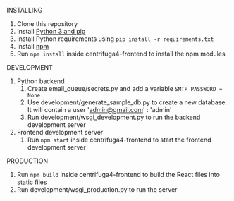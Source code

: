 INSTALLING
1. Clone this repository
2. Install [Python 3 and pip](https://www.python.org/downloads/)
3. Install Python requirements using `pip install -r requirements.txt`
4. Install [npm]([npm][https://www.npmjs.com/get-npm)
5. Run `npm install` inside centrifuga4-frontend to install the npm modules

DEVELOPMENT
1. Python backend
    1. Create email_queue/secrets.py and add a variable `SMTP_PASSWORD = None`
    2. Use development/generate_sample_db.py to create a new database. It will contain a user 'admin@gmail.com' : 'admin'
    3. Run development/wsgi_development.py to run the backend development server
2. Frontend development server
    1. Run `npm start` inside centrifuga4-frontend to start the frontend development server
    
PRODUCTION
1. Run `npm build` inside centrifuga4-frontend to build the React files into static files
2. Run development/wsgi_production.py to run the server

